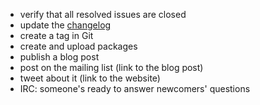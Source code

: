 - verify that all resolved issues are closed
- update the [changelog](https://github.com/axr/browser/blob/develop/CHANGELOG.md)
- create a tag in Git
- create and upload packages
- publish a blog post
- post on the mailing list (link to the blog post)
- tweet about it (link to the website)
- IRC: someone's ready to answer newcomers' questions
